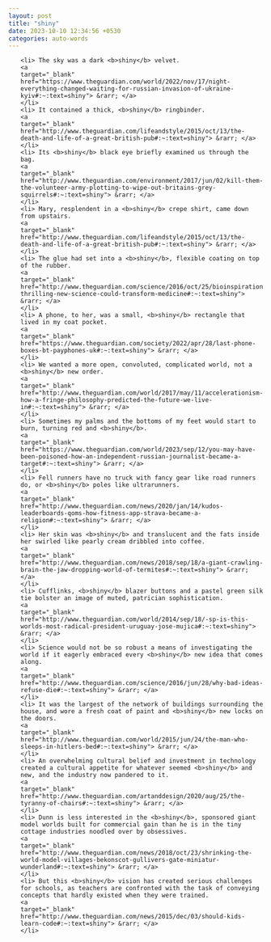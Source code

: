 ```yaml
---
layout: post
title: "shiny"
date: 2023-10-10 12:34:56 +0530
categories: auto-words
---
```

<ol>

    <li> The sky was a dark <b>shiny</b> velvet.
    <a 
    target="_blank" 
    href="https://www.theguardian.com/world/2022/nov/17/night-everything-changed-waiting-for-russian-invasion-of-ukraine-kyiv#:~:text=shiny"> &rarr; </a>
    </li>
    <li> It contained a thick, <b>shiny</b> ringbinder.
    <a 
    target="_blank" 
    href="http://www.theguardian.com/lifeandstyle/2015/oct/13/the-death-and-life-of-a-great-british-pub#:~:text=shiny"> &rarr; </a>
    </li>
    <li> Its <b>shiny</b> black eye briefly examined us through the bag.
    <a 
    target="_blank" 
    href="http://www.theguardian.com/environment/2017/jun/02/kill-them-the-volunteer-army-plotting-to-wipe-out-britains-grey-squirrels#:~:text=shiny"> &rarr; </a>
    </li>
    <li> Mary, resplendent in a <b>shiny</b> crepe shirt, came down from upstairs.
    <a 
    target="_blank" 
    href="http://www.theguardian.com/lifeandstyle/2015/oct/13/the-death-and-life-of-a-great-british-pub#:~:text=shiny"> &rarr; </a>
    </li>
    <li> The glue had set into a <b>shiny</b>, flexible coating on top of the rubber.
    <a 
    target="_blank" 
    href="http://www.theguardian.com/science/2016/oct/25/bioinspiration-thrilling-new-science-could-transform-medicine#:~:text=shiny"> &rarr; </a>
    </li>
    <li> A phone, to her, was a small, <b>shiny</b> rectangle that lived in my coat pocket.
    <a 
    target="_blank" 
    href="https://www.theguardian.com/society/2022/apr/28/last-phone-boxes-bt-payphones-uk#:~:text=shiny"> &rarr; </a>
    </li>
    <li> We wanted a more open, convoluted, complicated world, not a <b>shiny</b> new order.
    <a 
    target="_blank" 
    href="http://www.theguardian.com/world/2017/may/11/accelerationism-how-a-fringe-philosophy-predicted-the-future-we-live-in#:~:text=shiny"> &rarr; </a>
    </li>
    <li> Sometimes my palms and the bottoms of my feet would start to burn, turning red and <b>shiny</b>.
    <a 
    target="_blank" 
    href="https://www.theguardian.com/world/2023/sep/12/you-may-have-been-poisoned-how-an-independent-russian-journalist-became-a-target#:~:text=shiny"> &rarr; </a>
    </li>
    <li> Fell runners have no truck with fancy gear like road runners do, or <b>shiny</b> poles like ultrarunners.
    <a 
    target="_blank" 
    href="http://www.theguardian.com/news/2020/jan/14/kudos-leaderboards-qoms-how-fitness-app-strava-became-a-religion#:~:text=shiny"> &rarr; </a>
    </li>
    <li> Her skin was <b>shiny</b> and translucent and the fats inside her swirled like pearly cream dribbled into coffee.
    <a 
    target="_blank" 
    href="http://www.theguardian.com/news/2018/sep/18/a-giant-crawling-brain-the-jaw-dropping-world-of-termites#:~:text=shiny"> &rarr; </a>
    </li>
    <li> Cufflinks, <b>shiny</b> blazer buttons and a pastel green silk tie bolster an image of muted, patrician sophistication.
    <a 
    target="_blank" 
    href="http://www.theguardian.com/world/2014/sep/18/-sp-is-this-worlds-most-radical-president-uruguay-jose-mujica#:~:text=shiny"> &rarr; </a>
    </li>
    <li> Science would not be so robust a means of investigating the world if it eagerly embraced every <b>shiny</b> new idea that comes along.
    <a 
    target="_blank" 
    href="http://www.theguardian.com/science/2016/jun/28/why-bad-ideas-refuse-die#:~:text=shiny"> &rarr; </a>
    </li>
    <li> It was the largest of the network of buildings surrounding the house, and wore a fresh coat of paint and <b>shiny</b> new locks on the doors.
    <a 
    target="_blank" 
    href="http://www.theguardian.com/world/2015/jun/24/the-man-who-sleeps-in-hitlers-bed#:~:text=shiny"> &rarr; </a>
    </li>
    <li> An overwhelming cultural belief and investment in technology created a cultural appetite for whatever seemed <b>shiny</b> and new, and the industry now pandered to it.
    <a 
    target="_blank" 
    href="http://www.theguardian.com/artanddesign/2020/aug/25/the-tyranny-of-chairs#:~:text=shiny"> &rarr; </a>
    </li>
    <li> Dunn is less interested in the <b>shiny</b>, sponsored giant model worlds built for commercial gain than he is in the tiny cottage industries noodled over by obsessives.
    <a 
    target="_blank" 
    href="http://www.theguardian.com/news/2018/oct/23/shrinking-the-world-model-villages-bekonscot-gullivers-gate-miniatur-wunderland#:~:text=shiny"> &rarr; </a>
    </li>
    <li> But this <b>shiny</b> vision has created serious challenges for schools, as teachers are confronted with the task of conveying concepts that hardly existed when they were trained.
    <a 
    target="_blank" 
    href="http://www.theguardian.com/news/2015/dec/03/should-kids-learn-code#:~:text=shiny"> &rarr; </a>
    </li>